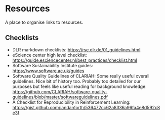 # Resources

A place to organise links to resources.

## Checklists

- DLR markdown checklists: https://rse.dlr.de/01_guidelines.html
- eScience center high level checklist: https://guide.esciencecenter.nl/best_practices/checklist.html
- Software Sustainability Institute guides: https://www.software.ac.uk/guides
- Software Quality Guidelines of CLARIAH: Some really useful overall guidelines. Nice bit of history too. Probably too 
detailed for our purposes but feels like useful reading for background knowledge: https://github.com/CLARIAH/software-quality-guidelines/blob/master/softwareguidelines.pdf
- A Checklist for Reproducibility in Reinforcement Learning: https://gist.github.com/iandanforth/536472cc62a8336a96fa4e8d592c8e3f
